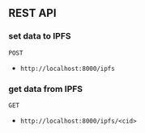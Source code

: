 ## REST API
### set data to IPFS

`POST`

- `http://localhost:8000/ipfs`

### get data from IPFS

`GET`

- `http://localhost:8000/ipfs/<cid>`
